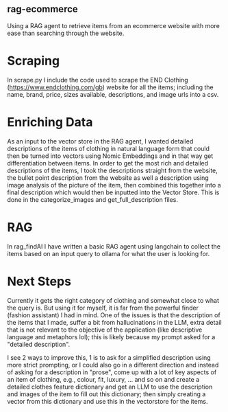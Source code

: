 ## rag-ecommerce
Using a RAG agent to retrieve items from an ecommerce website with more ease than searching through the website.

# Scraping
In scrape.py I include the code used to scrape the END Clothing (https://www.endclothing.com/gb) website for all the items; including the name, brand, price, sizes available, descriptions, and image urls into a csv.

# Enriching Data
As an input to the vector store in the RAG agent, I wanted detailed descriptions of the items of clothing in natural language form that could then be turned into vectors using Nomic Embeddings and in that way get differentiation between items. In order to get the most rich and detailed descriptions of the items, I took the descriptions straight from the website, the bullet point description from the website as well a description using image analysis of the picture of the item, then combined this together into a final description which would then be inputted into the Vector Store. This is done in the categorize_images and get_full_description files.

# RAG
In rag_findAI I have written a basic RAG agent using langchain to collect the items based on an input query to ollama for what the user is looking for. 

# Next Steps
Currently it gets the right category of clothing and somewhat close to what the query is. But using it for myself, it is far from the powerful finder (fashion assistant) I had in mind. One of the issues is that the description of the items that I made, suffer a bit from hallucinations in the LLM, extra detail that is not relevant to the objective of the application (like descriptive language and metaphors lol); this is likely because my prompt asked for a "detailed description". 

I see 2 ways to improve this, 1 is to ask for a simplified description using more strict prompting, or I could also go in a different direction and instead of asking for a description in "prose", come up with a lot of key aspects of an item of clothing, e.g., colour, fit, luxury, ... and so on and create a detailed clothes feature dictionary and get an LLM to use the description and images of the item to fill out this dictionary; then simply creating a vector from this dictionary and use this in the vectorstore for the items.
